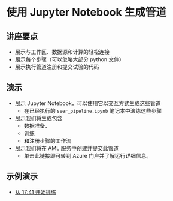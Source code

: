 # <a name="build-a-pipeline-with-jupyter-notebooks"></a>使用 Jupyter Notebook 生成管道

## <a name="talking-points"></a>讲座要点

* 展示与工作区、数据源和计算的轻松连接
* 展示每个步骤（可以忽略大部分 python 文件）
* 展示执行管道注册和提交试验的代码

## <a name="demo"></a>演示

* 展示 Jupyter Notebook，可以使用它以交互方式生成这些管道
  * 在已经执行的 `seer_pipeline.ipynb` 笔记本中演练这些步骤
* 展示我们将生成包含
  * 数据准备、
  * 训练
  * 和注册步骤的工作流
* 展示我们将在 AML 服务中创建并提交此管道
  * 单击此链接即可转到 Azure 门户并了解运行详细信息。

## <a name="example-demo"></a>示例演示

* [从 17:41 开始排练](https://youtu.be/UgM8_4fAni8?t=1061)
